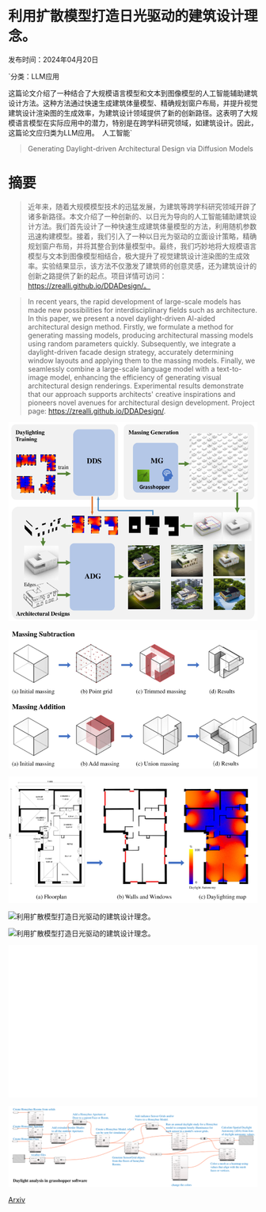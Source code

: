 # 利用扩散模型打造日光驱动的建筑设计理念。

发布时间：2024年04月20日

`分类：LLM应用

这篇论文介绍了一种结合了大规模语言模型和文本到图像模型的人工智能辅助建筑设计方法。这种方法通过快速生成建筑体量模型、精确规划窗户布局，并提升视觉建筑设计渲染图的生成效率，为建筑设计领域提供了新的创新路径。这表明了大规模语言模型在实际应用中的潜力，特别是在跨学科研究领域，如建筑设计。因此，这篇论文应归类为LLM应用。` `人工智能`

> Generating Daylight-driven Architectural Design via Diffusion Models

# 摘要

> 近年来，随着大规模模型技术的迅猛发展，为建筑等跨学科研究领域开辟了诸多新路径。本文介绍了一种创新的、以日光为导向的人工智能辅助建筑设计方法。我们首先设计了一种快速生成建筑体量模型的方法，利用随机参数迅速构建模型。接着，我们引入了一种以日光为驱动的立面设计策略，精确规划窗户布局，并将其整合到体量模型中。最终，我们巧妙地将大规模语言模型与文本到图像模型相结合，极大提升了视觉建筑设计渲染图的生成效率。实验结果显示，该方法不仅激发了建筑师的创意灵感，还为建筑设计的创新之路提供了新的起点。项目详情可访问：https://zrealli.github.io/DDADesign/。

> In recent years, the rapid development of large-scale models has made new possibilities for interdisciplinary fields such as architecture. In this paper, we present a novel daylight-driven AI-aided architectural design method. Firstly, we formulate a method for generating massing models, producing architectural massing models using random parameters quickly. Subsequently, we integrate a daylight-driven facade design strategy, accurately determining window layouts and applying them to the massing models. Finally, we seamlessly combine a large-scale language model with a text-to-image model, enhancing the efficiency of generating visual architectural design renderings. Experimental results demonstrate that our approach supports architects' creative inspirations and pioneers novel avenues for architectural design development. Project page: https://zrealli.github.io/DDADesign/.

![利用扩散模型打造日光驱动的建筑设计理念。](../../../paper_images/2404.13353/x2.png)

![利用扩散模型打造日光驱动的建筑设计理念。](../../../paper_images/2404.13353/x3.png)

![利用扩散模型打造日光驱动的建筑设计理念。](../../../paper_images/2404.13353/x4.png)

![利用扩散模型打造日光驱动的建筑设计理念。](../../../paper_images/2404.13353/x5.png)

![利用扩散模型打造日光驱动的建筑设计理念。](../../../paper_images/2404.13353/x6.png)

![利用扩散模型打造日光驱动的建筑设计理念。](../../../paper_images/2404.13353/x7.png)

![利用扩散模型打造日光驱动的建筑设计理念。](../../../paper_images/2404.13353/x8.png)

[Arxiv](https://arxiv.org/abs/2404.13353)